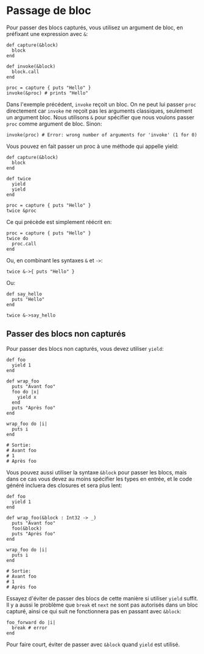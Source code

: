 # Passage de bloc

Pour passer des blocs capturés, vous utilisez un argument de bloc, en préfixant une expression avec `&`:

```crystal
def capture(&block)
  block
end

def invoke(&block)
  block.call
end

proc = capture { puts "Hello" }
invoke(&proc) # prints "Hello"
```

Dans l'exemple précédent, `invoke` reçoit un bloc. On ne peut lui passer `proc` directement car `invoke`
ne reçoit pas les arguments classiques, seulement un argument bloc. Nous utilisons `&`
pour spécifier que nous voulons passer `proc` comme argument de bloc. Sinon:

```crystal
invoke(proc) # Error: wrong number of arguments for 'invoke' (1 for 0)
```

Vous pouvez en fait passer un proc à une méthode qui appelle yield:

```crystal
def capture(&block)
  block
end

def twice
  yield
  yield
end

proc = capture { puts "Hello" }
twice &proc
```

Ce qui précède est simplement réécrit en:

```crystal
proc = capture { puts "Hello" }
twice do
  proc.call
end
```

Ou, en combinant les syntaxes `&` et `->`:

```crystal
twice &->{ puts "Hello" }
```

Ou:

```crystal
def say_hello
  puts "Hello"
end

twice &->say_hello
```

## Passer des blocs non capturés

Pour passer des blocs non capturés, vous devez utiliser `yield`:

```crystal
def foo
  yield 1
end

def wrap_foo
  puts "Avant foo"
  foo do |x|
    yield x
  end
  puts "Après foo"
end

wrap_foo do |i|
  puts i
end

# Sortie:
# Avant foo
# 1
# Après foo
```

Vous pouvez aussi utiliser la syntaxe `&block` pour passer les blocs,
mais dans ce cas vous devez au moins spécifier les types en entrée,
et le code généré incluera des closures et sera plus lent:

```crystal
def foo
  yield 1
end

def wrap_foo(&block : Int32 -> _)
  puts "Avant foo"
  foo(&block)
  puts "Après foo"
end

wrap_foo do |i|
  puts i
end

# Sortie:
# Avant foo
# 1
# Après foo
```

Essayez d'éviter de passer des blocs de cette manière si utiliser `yield` suffit.
Il y a aussi le problème que `break` et `next` ne sont pas autorisés dans un bloc capturé,
ainsi ce qui suit ne fonctionnera pas en passant avec `&block`:

```crystal
foo_forward do |i|
  break # error
end
```

Pour faire court, éviter de passer avec `&block` quand `yield` est utilisé.
